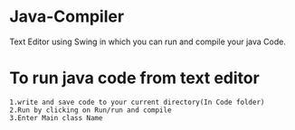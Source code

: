 # Java-Compiler
Text Editor using Swing in which you can run and compile your java Code.

# To run java code from text editor 

    1.write and save code to your current directory(In Code folder)
    2.Run by clicking on Run/run and compile 
    3.Enter Main class Name
